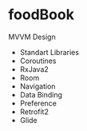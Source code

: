 # foodBook

MVVM Design

- Standart Libraries
- Coroutines
- RxJava2
- Room
- Navigation
- Data Binding
- Preference
- Retrofit2
- Glide

